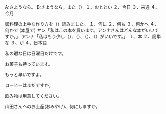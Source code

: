 A:さようなら。
B:さようなら。また（）
１、おととい
２、今日
３、来週
４、今月

<!-- (川で)
A:見てください。小さな魚がたくさん（）よ。
B:本当ですね。30匹くらいいますね。
１、およぎます
２、今日
３、来週
４、今月 -->

卵料理の上手な作り方を（）読みました。
１、何に
２、何も
３、何かへ
４、何かで
(本屋で)
ヤン「私はこの本を買います。アンナさんはどんな本がいいですか。」
アンナ「私はもう少し（）、（）、（）、（）がいいです。」
１、本
２、簡単な
３、が
４、日本語

私の暇な日は日曜日だけです。

お菓子も持っています。

もっと早いですよ。

コーヒーはまだですか。

飲み物は用意してください。

山田さんへのお土産(おみやげ)、何にしますか。